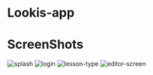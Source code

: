 # Lookis-app

# ScreenShots

![splash](https://user-images.githubusercontent.com/121944629/216028702-0e66e89d-81e1-43b9-b4ab-cd5e39b530b4.png)
![login](https://user-images.githubusercontent.com/121944629/216028720-d7a6a9f4-d427-4516-bf64-99da0325341f.png)
![lesson-type](https://user-images.githubusercontent.com/121944629/216028727-9cd23ee2-0db2-47e1-aada-2938e9683b99.png)
![editor-screen](https://user-images.githubusercontent.com/121944629/216028737-cbd37df7-0512-4c88-82af-4120ef859bd2.png)
